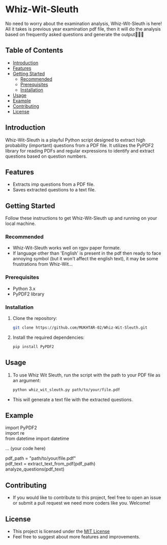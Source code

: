 # Whiz-Wit-Sleuth
No need to worry about the examination analysis, Whiz-Wit-Sleuth is here! All it takes is previous year examination pdf file, then it will do the analysis based on frequently asked questions and generate the output🕵️‍♂️🦉

## Table of Contents

- [Introduction](#introduction)
- [Features](#features)
- [Getting Started](#getting-started)
  - [Recommended](#recommended)
  - [Prerequisites](#prerequisites)
  - [Installation](#installation)
- [Usage](#usage)
- [Example](#example)
- [Contributing](#contributing)
- [License](#license)

## Introduction

Whiz-Wit-Sleuth is a playful Python script designed to extract high probability (important) questions from a PDF file. It utilizes the PyPDF2 library for reading PDFs and regular expressions to identify and extract questions based on question numbers.

## Features

- Extracts imp questions from a PDF file.
- Saves extracted questions to a text file.

## Getting Started

Follow these instructions to get Whiz-Wit-Sleuth up and running on your local machine.

### Recommended 

- Whiz-Wit-Sleuth works well on rgpv paper formate.
- If language other than 'English' is present in the pdf then ready to face annoying symbol (but it won't affect the english text), it may be some frustrations from Whiz-Wit...

### Prerequisites

- Python 3.x
- PyPDF2 library

### Installation

1. Clone the repository:
   ```bash
   git clone https://github.com/MUKHTAR-02/Whiz-Wit-Sleuth.git

2. Install the required dependencies:
      ```bash
   pip install PyPDF2

## Usage

1. To use Whiz Wit Sleuth, run the script with the path to your PDF file as an argument:
   ```bash
   python whiz_wit_sleuth.py path/to/your/file.pdf
- This will generate a text file with the extracted questions.

## Example

import PyPDF2 <br>
import re <br>
from datetime import datetime <br>

... (your code here)

pdf_path = "path/to/your/file.pdf" <br>
pdf_text = extract_text_from_pdf(pdf_path) <br>
analyze_questions(pdf_text) <br>


## Contributing

- If you would like to contribute to this project, feel free to open an issue or submit a pull request we need more coders like you. Welcome!

## License

- This project is licensed under the <a href = "LICENSE"> MIT License</a>
- Feel free to suggest about more features and improvements.
